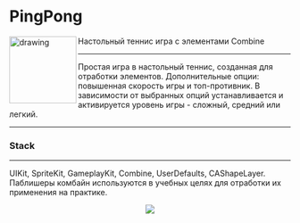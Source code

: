 # PingPong
<img align="left" src="https://im.wampi.ru/2022/09/22/SNIMOK-EKRANA-2022-09-22-V-18.43.01.png" alt="drawing" style="width:120px;"/> Настольный теннис игра с элементами Combine
***
Простая игра в настольный теннис, созданная для отработки элементов. 
Дополнительные опции: повышенная скорость игры и топ-противник. 
В зависимости от выбранных опций устанавливается и активируется уровень игры - сложный, средний или легкий.
***
### Stack
***
UIKit,
SpriteKit,
GameplayKit,
Combine,
UserDefaults,
CAShapeLayer. 
Паблишеры комбайн используются в учебных целях для отработки их применения на практике.
<p align="center">
<img src="https://media.giphy.com/media/IRzgCGKtPO12LiH2fB/giphy.gif" />

